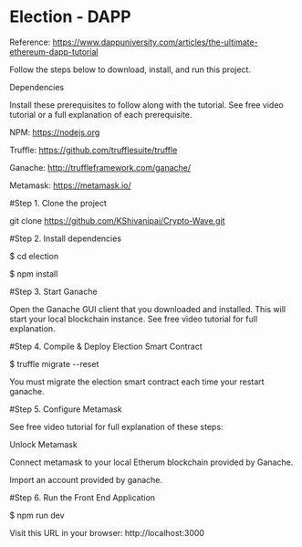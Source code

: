 # Election - DAPP
Reference: https://www.dappuniversity.com/articles/the-ultimate-ethereum-dapp-tutorial

Follow the steps below to download, install, and run this project.

Dependencies

Install these prerequisites to follow along with the tutorial. See free video tutorial or a full explanation of each prerequisite.

NPM: https://nodejs.org

Truffle: https://github.com/trufflesuite/truffle

Ganache: http://truffleframework.com/ganache/

Metamask: https://metamask.io/

#Step 1. Clone the project  

git clone https://github.com/KShivanipai/Crypto-Wave.git

#Step 2. Install dependencies

$ cd election

$ npm install

#Step 3. Start Ganache

Open the Ganache GUI client that you downloaded and installed. This will start your local blockchain instance. See free video tutorial for full explanation.

#Step 4. Compile & Deploy Election Smart Contract

$ truffle migrate --reset

You must migrate the election smart contract each time your restart ganache.

#Step 5. Configure Metamask

See free video tutorial for full explanation of these steps:

Unlock Metamask

Connect metamask to your local Etherum blockchain provided by Ganache.

Import an account provided by ganache.

#Step 6. Run the Front End Application

$ npm run dev

Visit this URL in your browser: http://localhost:3000
